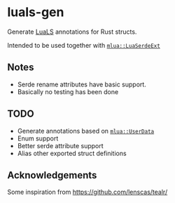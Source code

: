 # luals-gen

Generate [LuaLS](https://luals.github.io/) annotations for Rust structs.

Intended to be used together with [`mlua::LuaSerdeExt`](https://docs.rs/mlua/latest/mlua/trait.LuaSerdeExt.html#tymethod.to_value)

## Notes

- Serde rename attributes have basic support.
- Basically no testing has been done

## TODO

- Generate annotations based on [`mlua::UserData`](https://docs.rs/mlua/latest/mlua/trait.UserData.html)
- Enum support
- Better serde attribute support
- Alias other exported struct definitions

## Acknowledgements

Some inspiration from https://github.com/lenscas/tealr/
